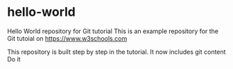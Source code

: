 # hello-world
Hello World repository for Git tutorial
This is an example repository for the Git tutoial on https://www.w3schools.com

This repository is built step by step in the tutorial.
It now includes git content
Do it
